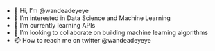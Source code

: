 - 👋 Hi, I’m @wandeadeyeye
- 👀 I’m interested in Data Science and Machine Learning
- 🌱 I’m currently learning APIs
- 💞️ I’m looking to collaborate on building machine learning algorithms
- 📫 How to reach me on twitter @wandeadeyeye

<!---
wandeadeyeye/wandeadeyeye is a ✨ special ✨ repository because its `README.md` (this file) appears on your GitHub profile.
You can click the Preview link to take a look at your changes.
--->
